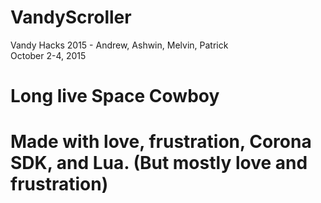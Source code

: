 # VandyScroller
Vandy Hacks 2015 - Andrew, Ashwin, Melvin, Patrick<br />
October 2-4, 2015
# Long live Space Cowboy
# Made with love, frustration, Corona SDK, and Lua. (But mostly love and frustration)
